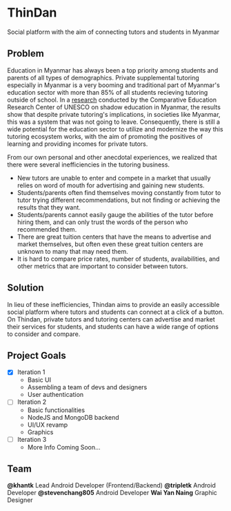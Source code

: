 # ThinDan
Social platform with the aim of connecting tutors and students in Myanmar

## Problem
Education in Myanmar has always been a top priority among students and parents of all types of demographics. Private supplemental tutoring especially in Myanmar is a very booming and traditional part of Myanmar's education sector with more than 85% of all students recieving tutoring outside of school. In a [research](https://unesdoc.unesco.org/in/documentViewer.xhtml?v=2.1.196&id=p::usmarcdef_0000373594&file=/in/rest/annotationSVC/DownloadWatermarkedAttachment/attach_import_6879a23d-e20b-46f3-b997-2e5628bb87ba%3F_%3D373594eng.pdf&locale=en&multi=true&ark=/ark:/48223/pf0000373594/PDF/373594eng.pdf#%5B%7B%22num%22%3A39%2C%22gen%22%3A0%7D%2C%7B%22name%22%3A%22XYZ%22%7D%2C55%2C838%2C0%5D) conducted by the Comparative Education Research Center of UNESCO on shadow education in Myanmar, the results show that despite private tutoring's implications, in societies like Myanmar, this was a system that was not going to leave. Consequently, there is still a wide potential for the education sector to utilize and modernize the way this tutoring ecosystem works, with the aim of promoting the positives of learning and providing incomes for private tutors. 

From our own personal and other anecdotal experiences, we realized that there were several inefficiencies in the tutoring business. 
  * New tutors are unable to enter and compete in a market that usually relies on word of mouth for advertising and gaining new students. 
  * Students/parents often find themselves moving constantly from tutor to tutor trying different recommendations, but not finding or achieving the results that they want. 
  * Students/parents cannot easily gauge the abilities of the tutor before hiring them, and can only trust the words of the person who recommended them.
  * There are great tuition centers that have the means to advertise and market themselves, but often even these great tuition centers are unknown to many that may need them. 
  * It is hard to compare price rates, number of students, availabilities, and other metrics that are important to consider between tutors. 

## Solution
In lieu of these inefficiencies, Thindan aims to provide an easily accessible social platform where tutors and students can connect at a click of a button. On Thindan, private tutors and tutoring centers can advertise and market their services for students, and students can have a wide range of options to consider and compare. 

## Project Goals
- [x] Iteration 1
  - Basic UI
  - Assembling a team of devs and designers
  - User authentication
- [ ] Iteration 2
  - Basic functionalities
  - NodeJS and MongoDB backend
  - UI/UX revamp
  - Graphics
- [ ] Iteration 3
  - More Info Coming Soon...


## Team
**@khantk** Lead Android Developer (Frontend/Backend)
**@tripletk** Android Developer
**@stevenchang805** Android Developer
**Wai Yan Naing** Graphic Designer
